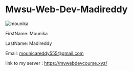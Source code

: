 # Mwsu-Web-Dev-Madireddy
![mounika](https://cloud.githubusercontent.com/assets/16811337/16757237/447db04c-47d0-11e6-92a5-1aebfb76a032.jpg)


FirstName: Mounika

LastName: Madireddy

Email: mounicareddy555@gmail.com

link to my server :  https://mywebdevcourse.xyz/
